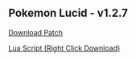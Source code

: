 ## Pokemon Lucid - v1.2.7

<a href="./v1.2.7/pokemon_lucid_v1.2.7.bps" target="_blank">Download Patch</a>

<a href="./v1.2.7/pokemon_lucid_v1.2.7.lua" target="_blank">Lua Script (Right Click Download)</a>

